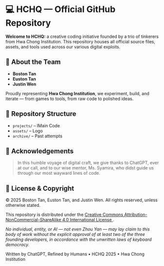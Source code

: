 <!DOCTYPE html>
<html lang="en">
<head>



</head>
<body>
  <h1>💻 HCHQ — Official GitHub Repository</h1>

  <p>
    <strong>Welcome to HCHQ:</strong> a creative coding initiative founded by a trio of tinkerers from Hwa Chong Institution. This repository houses all official source files, assets, and tools used across our various digital exploits.
  </p>

  <h2>👤 About the Team</h2>
  <ul>
    <li><strong>Boston Tan</strong></li>
    <li><strong>Euston Tan</strong></li>
    <li><strong>Justin Wen</strong></li>
  </ul>
  <p>
    Proudly representing <strong>Hwa Chong Institution</strong>, we experiment, build, and iterate — from games to tools, from raw code to polished ideas.
  </p>

  <h2>📁 Repository Structure</h2>
  <ul>
    <li><code>projects/</code> – IMain Code</li>
    <li><code>assets/</code> – Logo</li>
    <li><code>archive/</code> – Past attempts</li>
  </ul>

  <h2>🙏 Acknowledgements</h2>
  <blockquote>
    In this humble voyage of digital craft, we give thanks to ChatGPT, ever at our call, and to our wise mentor, Ms. Syamira, who didst guide us through our most wayward lines of code.
  </blockquote>

  <h2>📜 License & Copyright</h2>
  <p>
    &copy; 2025 Boston Tan, Euston Tan, and Justin Wen. All rights reserved, unless otherwise stated.
  </p>
  <p>
    This repository is distributed under the 
    <a href="https://creativecommons.org/licenses/by-nc-sa/4.0/" target="_blank">
      Creative Commons Attribution-NonCommercial-ShareAlike 4.0 International License
    </a>.
  </p>
  <p>
    <em>No individual, entity, or AI — not even Zhou Yan — may lay claim to this body of work without the explicit approval of at least two of the three founding developers, in accordance with the unwritten laws of keyboard democracy.</em>
  </p>

  <footer>
    Written by ChatGPT, Refined by Humans • HCHQ 2025 • Hwa Chong Institution
  </footer>
</body>
</html>
